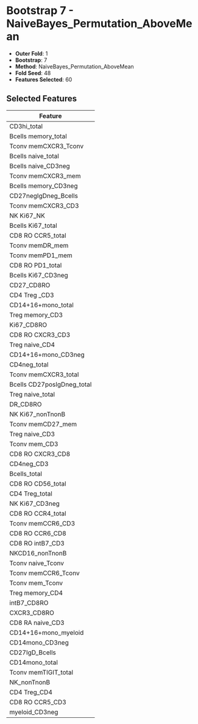 # Bootstrap 7 - NaiveBayes_Permutation_AboveMean

- **Outer Fold**: 1
- **Bootstrap**: 7
- **Method**: NaiveBayes_Permutation_AboveMean
- **Fold Seed**: 48
- **Features Selected**: 60

## Selected Features

| Feature |
|---------|
| CD3hi_total |
| Bcells memory_total |
| Tconv memCXCR3_Tconv |
| Bcells naive_total |
| Bcells naive_CD3neg |
| Tconv memCXCR3_mem |
| Bcells memory_CD3neg |
| CD27negIgDneg_Bcells |
| Tconv memCXCR3_CD3 |
| NK Ki67_NK |
| Bcells Ki67_total |
| CD8 RO CCR5_total |
| Tconv memDR_mem |
| Tconv memPD1_mem |
| CD8 RO PD1_total |
| Bcells Ki67_CD3neg |
| CD27_CD8RO |
| CD4 Treg _CD3 |
| CD14+16+mono_total |
| Treg memory_CD3 |
| Ki67_CD8RO |
| CD8 RO CXCR3_CD3 |
| Treg naive_CD4 |
| CD14+16+mono_CD3neg |
| CD4neg_total |
| Tconv memCXCR3_total |
| Bcells CD27posIgDneg_total |
| Treg naive_total |
| DR_CD8RO |
| NK Ki67_nonTnonB |
| Tconv memCD27_mem |
| Treg naive_CD3 |
| Tconv mem_CD3 |
| CD8 RO CXCR3_CD8 |
| CD4neg_CD3 |
| Bcells_total |
| CD8 RO CD56_total |
| CD4 Treg_total |
| NK Ki67_CD3neg |
| CD8 RO CCR4_total |
| Tconv memCCR6_CD3 |
| CD8 RO CCR6_CD8 |
| CD8 RO intB7_CD3 |
| NKCD16_nonTnonB |
| Tconv naive_Tconv |
| Tconv memCCR6_Tconv |
| Tconv mem_Tconv |
| Treg memory_CD4 |
| intB7_CD8RO |
| CXCR3_CD8RO |
| CD8 RA naive_CD3 |
| CD14+16+mono_myeloid |
| CD14mono_CD3neg |
| CD27IgD_Bcells |
| CD14mono_total |
| Tconv memTIGIT_total |
| NK_nonTnonB |
| CD4 Treg_CD4 |
| CD8 RO CCR5_CD3 |
| myeloid_CD3neg |

